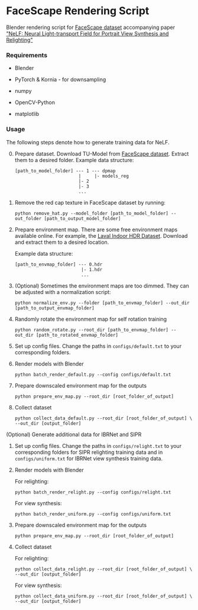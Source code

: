 # FaceScape Rendering Script
Blender rendering script for [FaceScape dataset](https://facescape.nju.edu.cn/) accompanying paper ["NeLF: Neural Light-transport Field for Portrait View Synthesis and Relighting"](https://github.com/ken2576/nelf)


### Requirements

* Blender

* PyTorch & Kornia - for downsampling

* numpy

* OpenCV-Python

* matplotlib

### Usage

The following steps denote how to generate training data for NeLF.

0. Prepare dataset. Download TU-Model from [FaceScape dataset](https://facescape.nju.edu.cn/). Extract them to a desired folder.
    Example data structure:
    ```
    [path_to_model_folder] --- 1 --- dpmap
                            |     |- models_reg
                            |- 2
                            |- 3
                            ...
    ```

1. Remove the red cap texture in FaceScape dataset by running:
    ```
    python remove_hat.py --model_folder [path_to_model_folder] --out_folder [path_to_output_model_folder]
    ```

2. Prepare environment map. There are some free environment maps available online. For example, the [Laval Indoor HDR Dataset](http://indoor.hdrdb.com/). Download and extract them to a desired location.

    Example data structure:
    ```
    [path_to_envmap_folder] --- 0.hdr
                             |- 1.hdr
                             ...
    ```

3. (Optional) Sometimes the environment maps are too dimmed. They can be adjusted with a normalization script:

    ```
    python normalize_env.py --folder [path_to_envmap_folder] --out_dir [path_to_output_envmap_folder]
    ```

4. Randomly rotate the environment map for self rotation training
    ```
    python random_rotate.py --root_dir [path_to_envmap_folder] --out_dir [path_to_rotated_envmap_folder]
    ```

5. Set up config files. Change the paths in ```configs/default.txt``` to your corresponding folders.

6. Render models with Blender

    ```
    python batch_render_default.py --config configs/default.txt
    ```

7. Prepare downscaled environment map for the outputs

    ```
    python prepare_env_map.py --root_dir [root_folder_of_output]
    ```

8. Collect dataset

    ```
    python collect_data_default.py --root_dir [root_folder_of_output] \
    --out_dir [output_folder]
    ```


(Optional) Generate additional data for IBRNet and SIPR

1. Set up config files. Change the paths in ```configs/relight.txt``` to your corresponding folders for SIPR relighting training data and in ```configs/uniform.txt``` for IBRNet view synthesis training data.

2. Render models with Blender

    For relighting:
    ```
    python batch_render_relight.py --config configs/relight.txt
    ```
    For view synthesis:
    ```
    python batch_render_uniform.py --config configs/uniform.txt
    ```

3. Prepare downscaled environment map for the outputs

    ```
    python prepare_env_map.py --root_dir [root_folder_of_output]
    ```

4. Collect dataset

    For relighting:
    ```
    python collect_data_relight.py --root_dir [root_folder_of_output] \
    --out_dir [output_folder]
    ```

    For view synthesis:
    ```
    python collect_data_uniform.py --root_dir [root_folder_of_output] \
    --out_dir [output_folder]
    ```